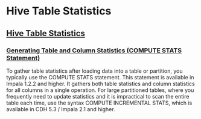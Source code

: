 # Hive Table Statistics

## [Hive Table Statistics](https://www.cloudera.com/documentation/enterprise/5-9-x/topics/cm_mc_hive_table_stats.html)

### [Generating Table and Column Statistics (COMPUTE STATS Statement)](https://www.cloudera.com/documentation/enterprise/5-9-x/topics/impala_perf_stats.html#perf_stats_computing)
  To gather table statistics after loading data into a table or partition, you typically use the COMPUTE STATS statement. This statement is available in Impala 1.2.2 and higher. It gathers both table statistics and column statistics for all columns in a single operation. For large partitioned tables, where you frequently need to update statistics and it is impractical to scan the entire table each time, use the syntax COMPUTE INCREMENTAL STATS, which is available in CDH 5.3 / Impala 2.1 and higher.
